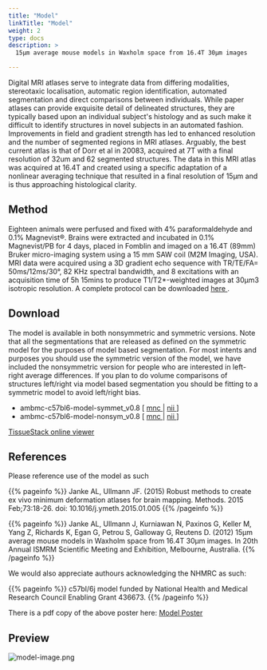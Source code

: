 ```yaml
---
title: "Model"
linkTitle: "Model"
weight: 2
type: docs
description: >
  15μm average mouse models in Waxholm space from 16.4T 30μm images

---
```



Digital MRI atlases serve to integrate data from differing modalities, stereotaxic localisation, automatic region identification, automated segmentation and direct comparisons between individuals. While paper atlases can provide exquisite detail of delineated structures, they are typically based upon an individual subject's histology and as such make it difficult to identify structures in novel subjects in an automated fashion. Improvements in field and gradient strength has led to enhanced resolution and the number of segmented regions in MRI atlases. Arguably, the best current atlas is that of Dorr et al in 20083, acquired at 7T with a final resolution of 32um and 62 segmented structures. The data in this MRI atlas was acquired at 16.4T and created using a specific adaptation of a nonlinear averaging technique that resulted in a final resolution of 15μm and is thus approaching histological clarity.

## Method
Eighteen animals were perfused and fixed with 4% paraformaldehyde and 0.1% Magnevist®. Brains were extracted and incubated in 0.1% Magnevist/PB for 4 days, placed in Fomblin and imaged on a 16.4T (89mm) Bruker micro-imaging system using a 15 mm SAW coil (M2M Imaging, USA). MRI data were acquired using a 3D gradient echo sequence with TR/TE/FA= 50ms/12ms/30°, 82 KHz spectral bandwidth, and 8 excitations with an acquisition time of 5h 15mins to produce T1/T2*-weighted images at 30µm3 isotropic resolution. A complete protocol can be downloaded [here <i class="fas fa-external-link-alt"></i>](https://imaging.org.au/uploads/AMBMC/AMBMC_mouse_brain_protocol.pdf).

## Download
The model is available in both nonsymmetric and symmetric versions. Note that all the segmentations that are released as defined on the symmetric model for the purposes of model based segmentation. For most intents and purposes you should use the symmetric version of the model, we have included the nonsymmetric version for people who are interested in left-right average differences. If you plan to do volume comparisons of structures left/right via model based segmentation you should be fitting to a symmetric model to avoid left/right bias.

- ambmc-c57bl6-model-symmet_v0.8 [ [mnc <i class="fas fa-download"></i>](https://imaging.org.au/uploads/AMBMC/ambmc-c57bl6-model-symmet_v0.8-mnc.tar.gz) | [nii <i class="fas fa-download"></i>](https://imaging.org.au/uploads/AMBMC/ambmc-c57bl6-model-symmet_v0.8-nii.tar.gz) ]
- ambmc-c57bl6-model-nonsym_v0.8 [ [mnc <i class="fas fa-download"></i>](https://imaging.org.au/uploads/AMBMC/ambmc-c57bl6-model-nonsym_v0.8-mnc.tar.gz) | [nii <i class="fas fa-download"></i>](https://imaging.org.au/uploads/AMBMC/ambmc-c57bl6-model-nonsym_v0.8-nii.tar.gz) ]

[TissueStack online viewer <i class="fas fa-external-link-alt"></i>](http://www.tissuestack.org/desktop.html?ds=2&plane=y&x=0.054&y=0.061&z=0.01&zoom=75)

## References
Please reference use of the model as such

{{% pageinfo %}}
Janke AL, Ullmann JF. (2015) Robust methods to create ex vivo minimum deformation atlases for 
brain mapping. Methods. 2015 Feb;73:18-26. doi: 10.1016/j.ymeth.2015.01.005
{{% /pageinfo %}}

{{% pageinfo %}}
Janke AL, Ullmann J, Kurniawan N, Paxinos G, Keller M, Yang Z, Richards K, Egan G, Petrou S, 
Galloway G, Reutens D. (2012) 15μm average mouse models in Waxholm space from 16.4T 
30μm images. In 20th Annual ISMRM Scientific Meeting and Exhibition, Melbourne, Australia.
{{% /pageinfo %}}

We would also appreciate authours acknowledging the NHMRC as such:

{{% pageinfo %}}
c57bl/6j model funded by National Health and Medical Research Council Enabling Grant 436673.
{{% /pageinfo %}}

There is a pdf copy of the above poster here: [Model Poster <i class="fas fa-external-link-alt"></i>](https://imaging.org.au/uploads/AMBMC/ismrm2012_1077.pdf)

## Preview
![model-image.png](../model-image.png)